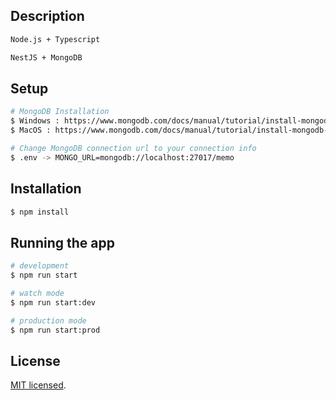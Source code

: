 
## Description

```bash
Node.js + Typescript

NestJS + MongoDB
```

## Setup

```bash
# MongoDB Installation
$ Windows : https://www.mongodb.com/docs/manual/tutorial/install-mongodb-on-windows/
$ MacOS : https://www.mongodb.com/docs/manual/tutorial/install-mongodb-on-os-x/

# Change MongoDB connection url to your connection info
$ .env -> MONGO_URL=mongodb://localhost:27017/memo
```

## Installation

```bash
$ npm install
```

## Running the app

```bash
# development
$ npm run start

# watch mode
$ npm run start:dev

# production mode
$ npm run start:prod
```

## License

[MIT licensed](LICENSE).
